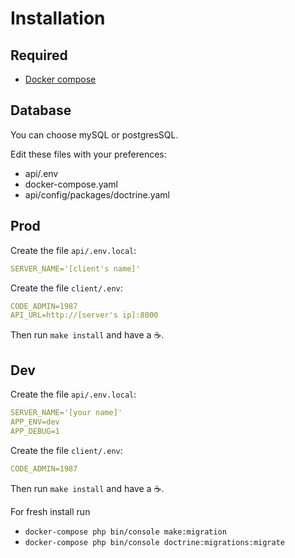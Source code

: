 # Installation

## Required
- [Docker compose](https://docs.docker.com/compose/install/)

## Database

You can choose mySQL or postgresSQL.

Edit these files with your preferences:
- api/.env
- docker-compose.yaml
- api/config/packages/doctrine.yaml

## Prod
Create the file `api/.env.local`:
```yml
SERVER_NAME='[client's name]'
```

Create the file `client/.env`:
```yml
CODE_ADMIN=1987
API_URL=http://[server's ip]:8000
```
Then run `make install` and have a :coffee:.

## Dev
Create the file `api/.env.local`:
```yml
SERVER_NAME='[your name]'
APP_ENV=dev
APP_DEBUG=1
```

Create the file `client/.env`:
```yml
CODE_ADMIN=1987
```
Then run `make install` and have a :coffee:.

For fresh install run 
- `docker-compose php bin/console make:migration`
- `docker-compose php bin/console doctrine:migrations:migrate`
